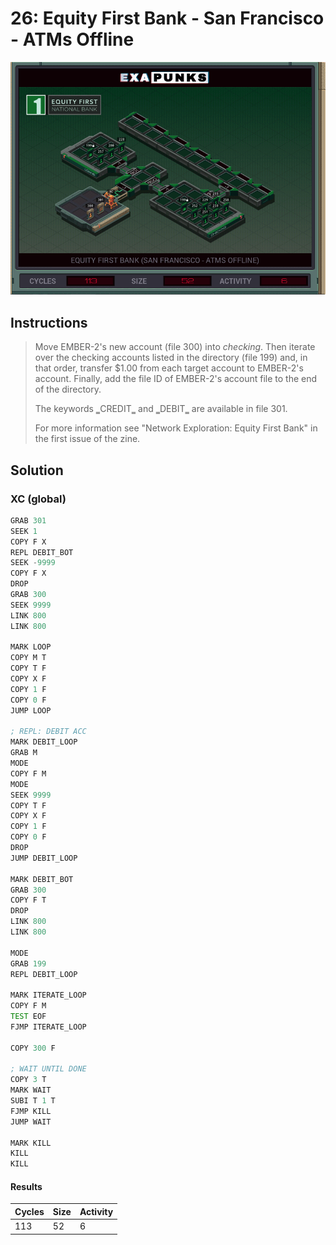 # 26: Equity First Bank - San Francisco - ATMs Offline

<div align="center"><img src="EXAPUNKS - Equity First Bank (113, 52, 6, 2022-12-05-19-36-30).gif" /></div>

## Instructions
> ﻿Move EMBER-2's new account (file 300) into *checking*. Then iterate over the checking accounts listed in the directory (file 199) and, in that order, transfer $1.00 from each target account to EMBER-2's account. Finally, add the file ID of EMBER-2's account file to the end of the directory.
> 
> The keywords ‗CREDIT‗ and ‗DEBIT‗ are available in file 301.
> 
> For more information see "Network Exploration: Equity First Bank" in the first issue of the zine.

## Solution

### XC (global)
```asm
GRAB 301
SEEK 1
COPY F X
REPL DEBIT_BOT
SEEK -9999
COPY F X
DROP
GRAB 300
SEEK 9999
LINK 800
LINK 800

MARK LOOP
COPY M T
COPY T F
COPY X F
COPY 1 F
COPY 0 F
JUMP LOOP

; REPL: DEBIT ACC
MARK DEBIT_LOOP
GRAB M
MODE
COPY F M
MODE
SEEK 9999
COPY T F
COPY X F
COPY 1 F
COPY 0 F
DROP
JUMP DEBIT_LOOP

MARK DEBIT_BOT
GRAB 300
COPY F T
DROP
LINK 800
LINK 800

MODE
GRAB 199
REPL DEBIT_LOOP

MARK ITERATE_LOOP
COPY F M
TEST EOF
FJMP ITERATE_LOOP

COPY 300 F

; WAIT UNTIL DONE
COPY 3 T
MARK WAIT
SUBI T 1 T
FJMP KILL
JUMP WAIT

MARK KILL
KILL
KILL
```

#### Results
| Cycles | Size | Activity |
|--------|------|----------|
| 113    | 52   | 6        |

